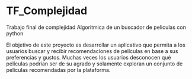 # TF_Complejidad
Trabajo final de complejidad Algoritmica de un buscador de peliculas con python

El objetivo de este proyecto es desarrollar un aplicativo que permita a los usuarios buscar y recibir recomendaciones de películas en base a sus preferencias y gustos. Muchas veces los usuarios desconocen qué películas podrían ser de su agrado y solamente exploran un conjunto de películas recomendadas por la plataforma. 

